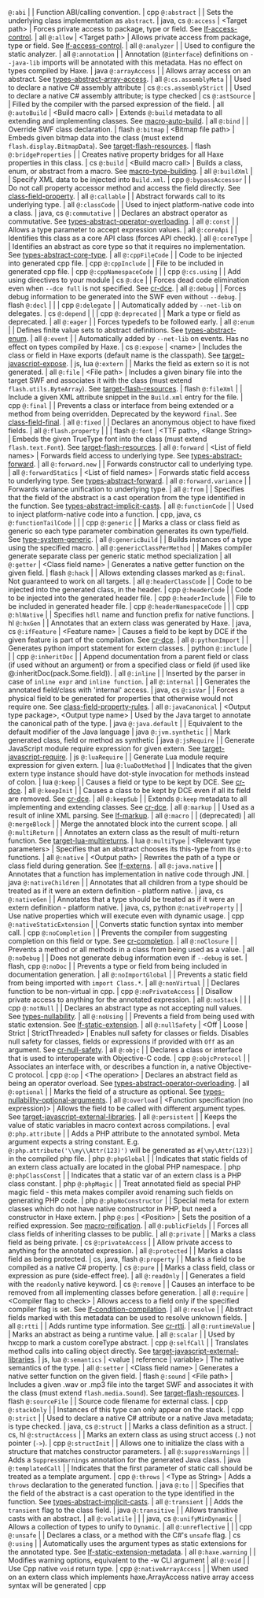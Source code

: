 `@:abi` |  | Function ABI/calling convention. | cpp
`@:abstract` |  | Sets the underlying class implementation as `abstract`. | java, cs
`@:access` | &lt;Target path> | Forces private access to package, type or field. See [lf-access-control](lf-access-control). | all
`@:allow` | &lt;Target path> | Allows private access from package, type or field. See [lf-access-control](lf-access-control). | all
`@:analyzer` |  | Used to configure the static analyzer. | all
`@:annotation` |  | Annotation (`@interface`) definitions on `--java-lib` imports will be annotated with this metadata. Has no effect on types compiled by Haxe. | java
`@:arrayAccess` |  | Allows array access on an abstract. See [types-abstract-array-access](types-abstract-array-access). | all
`@:cs.assemblyMeta` |  | Used to declare a native C# assembly attribute | cs
`@:cs.assemblyStrict` |  | Used to declare a native C# assembly attribute; is type checked | cs
`@:astSource` |  | Filled by the compiler with the parsed expression of the field. | all
`@:autoBuild` | &lt;Build macro call> | Extends `@:build` metadata to all extending and implementing classes. See [macro-auto-build](macro-auto-build). | all
`@:bind` |  | Override SWF class declaration. | flash
`@:bitmap` | &lt;Bitmap file path> | Embeds given bitmap data into the class (must extend `flash.display.BitmapData`). See [target-flash-resources](target-flash-resources). | flash
`@:bridgeProperties` |  | Creates native property bridges for all Haxe properties in this class. | cs
`@:build` | &lt;Build macro call> | Builds a class, enum, or abstract from a macro. See [macro-type-building](macro-type-building). | all
`@:buildXml` |  | Specify XML data to be injected into `Build.xml`. | cpp
`@:bypassAccessor` |  | Do not call property accessor method and access the field directly. See [class-field-property](class-field-property). | all
`@:callable` |  | Abstract forwards call to its underlying type. | all
`@:classCode` |  | Used to inject platform-native code into a class. | java, cs
`@:commutative` |  | Declares an abstract operator as commutative. See [types-abstract-operator-overloading](types-abstract-operator-overloading). | all
`@:const` |  | Allows a type parameter to accept expression values. | all
`@:coreApi` |  | Identifies this class as a core API class (forces API check). | all
`@:coreType` |  | Identifies an abstract as core type so that it requires no implementation. See [types-abstract-core-type](types-abstract-core-type). | all
`@:cppFileCode` |  | Code to be injected into generated cpp file. | cpp
`@:cppInclude` |  | File to be included in generated cpp file. | cpp
`@:cppNamespaceCode` |  |  | cpp
`@:cs.using` |  | Add using directives to your module | cs
`@:dce` |  | Forces dead code elimination even when `--dce full` is not specified. See [cr-dce](cr-dce). | all
`@:debug` |  | Forces debug information to be generated into the SWF even without `--debug`. | flash
`@:decl` |  |  | cpp
`@:delegate` |  | Automatically added by `--net-lib` on delegates. | cs
`@:depend` |  |  | cpp
`@:deprecated` |  | Mark a type or field as deprecated. | all
`@:eager` |  | Forces typedefs to be followed early. | all
`@:enum` |  | Defines finite value sets to abstract definitions. See [types-abstract-enum](types-abstract-enum). | all
`@:event` |  | Automatically added by `--net-lib` on events. Has no effect on types compiled by Haxe. | cs
`@:expose` | &lt;name> | Includes the class or field in Haxe exports (default name is the classpath). See [target-javascript-expose](target-javascript-expose). | js, lua
`@:extern` |  | Marks the field as extern so it is not generated. | all
`@:file` | &lt;File path> | Includes a given binary file into the target SWF and associates it with the class (must extend `flash.utils.ByteArray`). See [target-flash-resources](target-flash-resources). | flash
`@:fileXml` |  | Include a given XML attribute snippet in the `Build.xml` entry for the file. | cpp
`@:final` |  | Prevents a class or interface from being extended or a method from being overridden. Deprecated by the keyword `final`. See [class-field-final](class-field-final). | all
`@:fixed` |  | Declares an anonymous object to have fixed fields. | all
`@:flash.property` |  |  | flash
`@:font` | &lt;TTF path>, &lt;Range String> | Embeds the given TrueType font into the class (must extend `flash.text.Font`). See [target-flash-resources](target-flash-resources). | all
`@:forward` | &lt;List of field names> | Forwards field access to underlying type. See [types-abstract-forward](types-abstract-forward). | all
`@:forward.new` |  | Forwards constructor call to underlying type. | all
`@:forwardStatics` | &lt;List of field names> | Forwards static field access to underlying type. See [types-abstract-forward](types-abstract-forward). | all
`@:forward.variance` |  | Forwards variance unification to underlying type. | all
`@:from` |  | Specifies that the field of the abstract is a cast operation from the type identified in the function. See [types-abstract-implicit-casts](types-abstract-implicit-casts). | all
`@:functionCode` |  | Used to inject platform-native code into a function. | cpp, java, cs
`@:functionTailCode` |  |  | cpp
`@:generic` |  | Marks a class or class field as generic so each type parameter combination generates its own type/field. See [type-system-generic](type-system-generic). | all
`@:genericBuild` |  | Builds instances of a type using the specified macro. | all
`@:genericClassPerMethod` |  | Makes compiler generate separate class per generic static method specialization | all
`@:getter` | &lt;Class field name> | Generates a native getter function on the given field. | flash
`@:hack` |  | Allows extending classes marked as `@:final`. Not guaranteed to work on all targets. | all
`@:headerClassCode` |  | Code to be injected into the generated class, in the header. | cpp
`@:headerCode` |  | Code to be injected into the generated header file. | cpp
`@:headerInclude` |  | File to be included in generated header file. | cpp
`@:headerNamespaceCode` |  |  | cpp
`@:hlNative` |  | Specifies `hdll` name and function prefix for native functions. | hl
`@:hxGen` |  | Annotates that an extern class was generated by Haxe. | java, cs
`@:ifFeature` | &lt;Feature name> | Causes a field to be kept by DCE if the given feature is part of the compilation. See [cr-dce](cr-dce). | all
`@:pythonImport` |  | Generates python import statement for extern classes. | python
`@:include` |  |  | cpp
`@:inheritDoc` |  | Append documentation from a parent field or class (if used without an argument) or from a specified class or field (if used like @:inheritDoc(pack.Some.field)). | all
`@:inline` |  | Inserted by the parser in case of `inline expr` and `inline function`. | all
`@:internal` |  | Generates the annotated field/class with 'internal' access. | java, cs
`@:isVar` |  | Forces a physical field to be generated for properties that otherwise would not require one. See [class-field-property-rules](class-field-property-rules). | all
`@:javaCanonical` | &lt;Output type package>, &lt;Output type name> | Used by the Java target to annotate the canonical path of the type. | java
`@:java.default` |  | Equivalent to the default modifier of the Java language | java
`@:jvm.synthetic` |  | Mark generated class, field or method as synthetic | java
`@:jsRequire` |  | Generate JavaScript module require expression for given extern. See [target-javascript-require](target-javascript-require). | js
`@:luaRequire` |  | Generate Lua module require expression for given extern. | lua
`@:luaDotMethod` |  | Indicates that the given extern type instance should have dot-style invocation for methods instead of colon. | lua
`@:keep` |  | Causes a field or type to be kept by DCE. See [cr-dce](cr-dce). | all
`@:keepInit` |  | Causes a class to be kept by DCE even if all its field are removed. See [cr-dce](cr-dce). | all
`@:keepSub` |  | Extends `@:keep` metadata to all implementing and extending classes. See [cr-dce](cr-dce). | all
`@:markup` |  | Used as a result of inline XML parsing. See [lf-markup](lf-markup). | all
`@:macro` |  | (deprecated) | all
`@:mergeBlock` |  | Merge the annotated block into the current scope. | all
`@:multiReturn` |  | Annotates an extern class as the result of multi-return function. See [target-lua-multireturns](target-lua-multireturns). | lua
`@:multiType` | &lt;Relevant type parameters> | Specifies that an abstract chooses its this-type from its `@:to` functions. | all
`@:native` | &lt;Output path> | Rewrites the path of a type or class field during generation. See [lf-externs](lf-externs). | all
`@:java.native` |  | Annotates that a function has implementation in native code through JNI. | java
`@:nativeChildren` |  | Annotates that all children from a type should be treated as if it were an extern definition - platform native. | java, cs
`@:nativeGen` |  | Annotates that a type should be treated as if it were an extern definition - platform native. | java, cs, python
`@:nativeProperty` |  | Use native properties which will execute even with dynamic usage. | cpp
`@:nativeStaticExtension` |  | Converts static function syntax into member call. | cpp
`@:noCompletion` |  | Prevents the compiler from suggesting completion on this field or type. See [cr-completion](cr-completion). | all
`@:noClosure` |  | Prevents a method or all methods in a class from being used as a value. | all
`@:noDebug` |  | Does not generate debug information even if `--debug` is set. | flash, cpp
`@:noDoc` |  | Prevents a type or field from being included in documentation generation. | all
`@:noImportGlobal` |  | Prevents a static field from being imported with `import Class.*`. | all
`@:nonVirtual` |  | Declares function to be non-virtual in cpp. | cpp
`@:noPrivateAccess` |  | Disallow private access to anything for the annotated expression. | all
`@:noStack` |  |  | cpp
`@:notNull` |  | Declares an abstract type as not accepting null values. See [types-nullability](types-nullability). | all
`@:noUsing` |  | Prevents a field from being used with static extension. See [lf-static-extension](lf-static-extension). | all
`@:nullSafety` | &lt;Off &#x7C; Loose &#x7C; Strict &#x7C; StrictThreaded> | Enables null safety for classes or fields. Disables null safety for classes, fields or expressions if provided with `Off` as an argument. See [cr-null-safety](cr-null-safety). | all
`@:objc` |  | Declares a class or interface that is used to interoperate with Objective-C code. | cpp
`@:objcProtocol` |  | Associates an interface with, or describes a function in, a native Objective-C protocol. | cpp
`@:op` | &lt;The operation> | Declares an abstract field as being an operator overload. See [types-abstract-operator-overloading](types-abstract-operator-overloading). | all
`@:optional` |  | Marks the field of a structure as optional. See [types-nullability-optional-arguments](types-nullability-optional-arguments). | all
`@:overload` | &lt;Function specification (no expression)> | Allows the field to be called with different argument types. See [target-javascript-external-libraries](target-javascript-external-libraries). | all
`@:persistent` |  | Keeps the value of static variables in macro context across compilations. | eval
`@:php.attribute` |  | Adds a PHP attribute to the annotated symbol. Meta argument expects a string constant. E.g. `@:php.attribute('\\my\\Attr(123)')` will be generated as `#[\my\Attr(123)]` in the compiled php file. | php
`@:phpGlobal` |  | Indicates that static fields of an extern class actually are located in the global PHP namespace. | php
`@:phpClassConst` |  | Indicates that a static var of an extern class is a PHP class constant. | php
`@:phpMagic` |  | Treat annotated field as special PHP magic field - this meta makes compiler avoid renaming such fields on generating PHP code. | php
`@:phpNoConstructor` |  | Special meta for extern classes which do not have native constructor in PHP, but need a constructor in Haxe extern. | php
`@:pos` | &lt;Position> | Sets the position of a reified expression. See [macro-reification](macro-reification). | all
`@:publicFields` |  | Forces all class fields of inheriting classes to be public. | all
`@:private` |  | Marks a class field as being private. | cs
`@:privateAccess` |  | Allow private access to anything for the annotated expression. | all
`@:protected` |  | Marks a class field as being protected. | cs, java, flash
`@:property` |  | Marks a field to be compiled as a native C# property. | cs
`@:pure` |  | Marks a class field, class or expression as pure (side-effect free). | all
`@:readOnly` |  | Generates a field with the `readonly` native keyword. | cs
`@:remove` |  | Causes an interface to be removed from all implementing classes before generation. | all
`@:require` | &lt;Compiler flag to check> | Allows access to a field only if the specified compiler flag is set. See [lf-condition-compilation](lf-condition-compilation). | all
`@:resolve` |  | Abstract fields marked with this metadata can be used to resolve unknown fields. | all
`@:rtti` |  | Adds runtime type information. See [cr-rtti](cr-rtti). | all
`@:runtimeValue` |  | Marks an abstract as being a runtime value. | all
`@:scalar` |  | Used by hxcpp to mark a custom coreType abstract. | cpp
`@:selfCall` |  | Translates method calls into calling object directly. See [target-javascript-external-libraries](target-javascript-external-libraries). | js, lua
`@:semantics` | &lt;value &#x7C; reference &#x7C; variable> | The native semantics of the type. | all
`@:setter` | &lt;Class field name> | Generates a native setter function on the given field. | flash
`@:sound` | &lt;File path> | Includes a given .wav or .mp3 file into the target SWF and associates it with the class (must extend `flash.media.Sound`). See [target-flash-resources](target-flash-resources). | flash
`@:sourceFile` |  | Source code filename for external class. | cpp
`@:stackOnly` |  | Instances of this type can only appear on the stack. | cpp
`@:strict` |  | Used to declare a native C# attribute or a native Java metadata; is type checked. | java, cs
`@:struct` |  | Marks a class definition as a struct. | cs, hl
`@:structAccess` |  | Marks an extern class as using struct access (`.`) not pointer (`->`). | cpp
`@:structInit` |  | Allows one to initialize the class with a structure that matches constructor parameters. | all
`@:suppressWarnings` |  | Adds a `SuppressWarnings` annotation for the generated Java class. | java
`@:templatedCall` |  | Indicates that the first parameter of static call should be treated as a template argument. | cpp
`@:throws` | &lt;Type as String> | Adds a `throws` declaration to the generated function. | java
`@:to` |  | Specifies that the field of the abstract is a cast operation to the type identified in the function. See [types-abstract-implicit-casts](types-abstract-implicit-casts). | all
`@:transient` |  | Adds the `transient` flag to the class field. | java
`@:transitive` |  | Allows transitive casts with an abstract. | all
`@:volatile` |  |  | java, cs
`@:unifyMinDynamic` |  | Allows a collection of types to unify to `Dynamic`. | all
`@:unreflective` |  |  | cpp
`@:unsafe` |  | Declares a class, or a method with the C#'s `unsafe` flag. | cs
`@:using` |  | Automatically uses the argument types as static extensions for the annotated type. See [lf-static-extension-metadata](lf-static-extension-metadata). | all
`@:haxe.warning` |  | Modifies warning options, equivalent to the -w CLI argument | all
`@:void` |  | Use Cpp native `void` return type. | cpp
`@:nativeArrayAccess` |  | When used on an extern class which implements haxe.ArrayAccess native array access syntax will be generated | cpp
